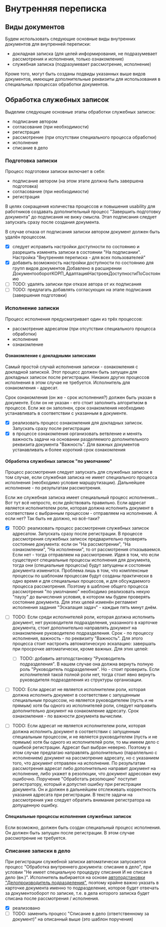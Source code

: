 # Внутренняя переписка

## Виды документов

Будем использовать следующие основные виды внутренних документов для внутренней переписки:

- докладная записка (для целей информирования,
 не подразумевает рассмотрения и исполнения, только ознакомление)
- служебная записка (подразумевает рассмотрение, исполнение)

Кроме того, могут быть созданы подвиды указанных выше видов документов,
имеющие дополнительные реквизиты для использования в специальных процессах
обработки документов.

## Обработка служебных записок

Выделим следующие основные этапы обработки служебных записок:

- подписание автором
- согласование (при необходимости)
- регистрация
- рассмотрение (при отсутствии специального процесса обработки)
- исполнение
- списание в дело

### Подготовка записки

Процесс подготовки записки включает в себя:

- подписание автором (на этом этапе должна быть завершена подготовка)
- согласование (при необходимости)
- регистрация

В целях сокращения количества процессов и повышения usability для работников
создавать дополнительный процесс "Завершить подготовку документа" до подписания
не вижу смысла. Этап подписания следует запускать сразу после создания документа.

В случае отказа от подписания записки автором документ должен быть удалён процессом.

- [x] следует исправить настройки доступности по состоянию и разрешить
 изменять записки в состоянии "На подписании".
 Настройка "Внутренняя переписка - для всех пользователей"
- [x] добавить возможность настройки доступности по состоянию
 для групп видов документов
 Добавлено в расширении ДокументооборотКОРП_АдаптацияНастроекДоступностиПоСостоянию
- [ ] TODO: удалять записки при отказе автора от их подписания
- [ ] TODO: предлагать добавлять согласующих на этапе подписания (завершения подготовки)

### Исполнение записки

Процесс исполнения предусматривает один из трёх процессов:

- рассмотрение адресатом (при отсутствии специального процесса обработки)
- исполнение
- ознакомление

#### Ознакомление с докладными записками

Самый простой случай исполнения записки - ознакомления с докладной запиской.
Этот процесс должен быть запущен для докладных записок после регистрации.
Никаких других процессов исполнения в этом случае не требуется.
Исполнитель для ознакомления - адресат.

Срок ознакомления (он же - срок исполнения?) должен быть указан в документе.
Если он не указан - его стоит заполнить алгоритмом в процессе.
Если же он заполнен, срок ознакомления необходимо устанавливать в соответствии
с указанным в документе.

- [x] реализовать процесс ознакомления для докладных записок.
 Запускать сразу после регистрации
- [x] в процессе ознакомления организовать ветвление и менять важность задачи
 на основании разделяемого дополнительного реквизита документа "Важность".
 Для важных документов устанавливать и более короткий срок ознакомления

#### Обработка служебных записок "по умолчанию"

Процесс рассмотрения следует запускать для служебных записок в том случае,
если служебная записка не имеет специального процесса
исполнения (необходимо условие маршрутизации).
Дальнейшее исполнение - по результатам рассмотрения.

Если же служебная записка имеет специальный процесс исполнения...
Вот тут всё непросто, если действовать правильно.
Если адресат является исполнителем роли, которая должна исполнить
документ в соответствии с выбранным процессом - отправляем на исполнение.
А если нет? Так быть не должно, но всё-таки?

- [x] TODO: реализовать процесс рассмотрения служебных записок адресатом.
  Запускать сразу после регистрации.
  В процессе рассмотрения служебных записок предварительно проверять
  состояние документа: если он "На рассмотрении", "На ознакомлении",
  "На исполнении", то от рассмотрения отказываемся. Если нет - тогда
  отправляем на рассмотрение.
  Идея в том, что если существуют специальные процессы исполнения для документа,
  тогда они (специальные процессы) будут запущены и состояние документа
  изменится.
  Проблема лишь в том, что комплексные процессы по шаблонам процессам будут
  созданы практически в одно время и для специальных процессов, и для
  обсуждаемого процесса рассмотрения. Поэтому в шаблоне общего процесса
  рассмотрения "по умолчанию" необходимо реализовать некую "паузу"
  до вычисления условия, в котором мы будем проверять состояние документа.
  Для этих целей изменён регламент исполнения задания "Эскалация задач" -
  каждые пять минут днём.
- [ ] TODO: Если среди исполнителей роли, которая должна исполнить документ, нет
  руководителя подразделения, указанного в карточке документа,
  стоит дополнительно направлять документ на ознакомление руководителю
  подразделения. Срок - по процессу исполнения, важность - по реквизиту "Важность".
  Для этого процесса стоит настроить автоматическую эскалацию:
  завершать при просрочке автоматически, кроме важных.
  Для этих целей:

  - [ ] TODO: добавить автоподстановку "Руководитель подразделения".
    В нашем случае она должна вернуть полную роль "Руководитель подразделения".
    Но - стоит проверить. Если исполнителей такой полной роли нет,
    тогда стоит явно вернуть руководителя подразделения из структуры
    организации.

- [ ] TODO: Если адресат не является исполнителем роли, которая должна исполнить
  документ в соответствии с запущенным специальным процессом, но является
  руководителем (пусть и не прямым) хотя бы одного из исполнителей роли,
  следует направить дополнительно документ на ознакомление адресату.
  Срок ознакомления - по важности документа вычислим.
- [ ] TODO: Если адресат не является исполнителем роли, которая должна исполнить
  документ в соответствии с запущенным специальным процессом, и не является
  руководителем (пусть и не прямым) хотя бы одного из исполнителей роли,
  то мы имеем дело с ошибкой регистрации.
  Адресат был выбран неверно.
  Поэтому в этом случае предлагаю направлять дополнительно (параллельно с исполнением)
  документ на рассмотрение адресату, но с указанием того, что документ отправлен
  на исполнение.
  По результатам рассмотрения адресат либо дополнительно направит документ на исполнение,
  либо укажет в резолюции, что документ адресован ему ошибочно.
  Поручение "Обработать резолюцию" поступит регистратору, который и допустил
  ошибку при регистрации документа. Он и должен в дальнейшем отслеживать
  корректность указания адресата при регистрации.
  В тексте задачи на рассмотрения уже следует обратить внимание регистратора
  на допущенную ошибку.

#### Специальные процессы исполнения служебных записок

Если возможно, должен быть создан специальный процесс исполнения.
Он должен быть запущен после регистрации.
В этом случае рассмотрение не требуется.

### Списание записки в дело

При регистрации служебной записки автоматически запускается процесс
"Обработка внутреннего документа: списание в дело", при условии
"Не имеет специальную процедуру списания И не списан в дело (вн.)".
Исполнитель выбирается на основе
[автоподстановки "Делопроизводитель подразделения"](../../../Автоподстановки/Делопроизводитель%20подразделения/),
поэтому крайне важно указать в карточке документа именно то подразделение,
которое будет отвечать за документооборот по записке, т.е. в дела которого
записка будет списана после рассмотрения / исполнения.

- [x] реализовано
- [ ] TODO: заменить процесс "Списание в дело (ответственному за документ)"
 на описанный выше (это шаблон поручения)
